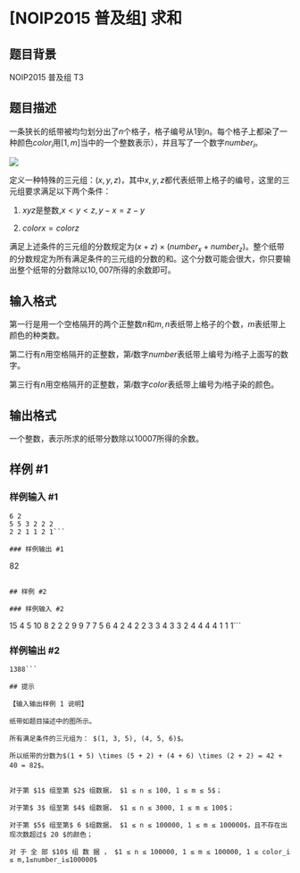 # [NOIP2015 普及组] 求和

## 题目背景

NOIP2015 普及组 T3

## 题目描述

一条狭长的纸带被均匀划分出了$n$个格子，格子编号从$1$到$n$。每个格子上都染了一种颜色$color_i$用$[1,m]$当中的一个整数表示），并且写了一个数字$number_i$。

 ![](https://cdn.luogu.com.cn/upload/pic/1829.png) 

定义一种特殊的三元组：$(x,y,z)$，其中$x,y,z$都代表纸带上格子的编号，这里的三元组要求满足以下两个条件：

1. $xyz$是整数,$x<y<z,y-x=z-y$

2. $colorx=colorz$

满足上述条件的三元组的分数规定为$(x+z) \times (number_x+number_z)$。整个纸带的分数规定为所有满足条件的三元组的分数的和。这个分数可能会很大，你只要输出整个纸带的分数除以$10,007$所得的余数即可。


## 输入格式

第一行是用一个空格隔开的两个正整数$n$和$m,n$表纸带上格子的个数，$m$表纸带上颜色的种类数。

第二行有$n$用空格隔开的正整数，第$i$数字$number$表纸带上编号为$i$格子上面写的数字。

第三行有$n$用空格隔开的正整数，第$i$数字$color$表纸带上编号为$i$格子染的颜色。


## 输出格式

一个整数，表示所求的纸带分数除以$10007$所得的余数。


## 样例 #1

### 样例输入 #1
```
6 2
5 5 3 2 2 2
2 2 1 1 2 1```

### 样例输出 #1

```
82
```

## 样例 #2

### 样例输入 #2
```
15 4
5 10 8 2 2 2 9 9 7 7 5 6 4 2 4
2 2 3 3 4 3 3 2 4 4 4 4 1 1 1```

### 样例输出 #2

```
1388```

## 提示

【输入输出样例 1 说明】

纸带如题目描述中的图所示。

所有满足条件的三元组为： $(1, 3, 5), (4, 5, 6)$。

所以纸带的分数为$(1 + 5) \times (5 + 2) + (4 + 6) \times (2 + 2) = 42 + 40 = 82$。


对于第 $1$ 组至第 $2$ 组数据， $1 ≤ n ≤ 100, 1 ≤ m ≤ 5$；

对于第$ 3$ 组至第 $4$ 组数据， $1 ≤ n ≤ 3000, 1 ≤ m ≤ 100$；

对于第 $5$ 组至第$ 6 $组数据， $1 ≤ n ≤ 100000, 1 ≤ m ≤ 100000$，且不存在出现次数超过$ 20 $的颜色；

对 于 全 部 $10$ 组 数 据 ， $1 ≤ n ≤ 100000, 1 ≤ m ≤ 100000, 1 ≤ color_i ≤ m,1≤number_i≤100000$


